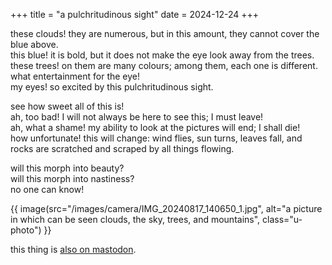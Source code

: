 +++
title = "a pulchritudinous sight"
date = 2024-12-24
+++

these clouds! they are numerous, but in this amount, they cannot cover the blue above. \
this blue! it is bold, but it does not make the eye look away from the trees. \
these trees! on them are many colours; among them, each one is different. what entertainment for the eye! \
my eyes! so excited by this pulchritudinous sight.

see how sweet all of this is! \
ah, too bad! I will not always be here to see this; I must leave! \
ah, what a shame! my ability to look at the pictures will end; I shall die! \
how unfortunate! this will change: wind flies, sun turns, leaves fall, and rocks are scratched and scraped by all things flowing.

will this morph into beauty? \
will this morph into nastiness? \
no one can know!

{{ image(src="/images/camera/IMG_20240817_140650_1.jpg", alt="a picture in which can be seen clouds, the sky, trees, and mountains", class="u-photo") }}

this thing is <a class="u-syndication" href="https://mastodon.art/@thatoddshade/113714868661237068">also on mastodon</a>.
